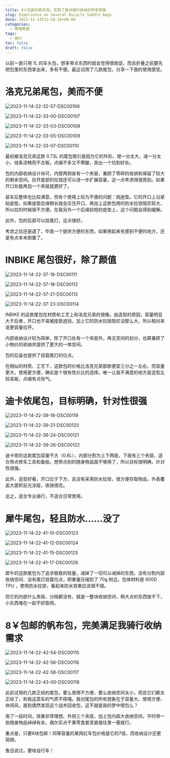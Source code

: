 ```yaml
---
title: 8￥包邮的帆布包，实现了我对骑行收纳的所有想象
slug: Experience on Several Bicycle Saddle Bags
date: 2023-11-14T22:18:16+08:00
categories:
  - 青梅煮酒
tags:
  - 骑行
toc: false
draft: false
---
```


以前一直只用 1L 的车头包，想多带点东西时就会觉得很局促，而且折叠之前要先把包里的东西拿出来，多有不便。最近试用了几款尾包，分享一下我的使用感受。

# 洛克兄弟尾包，美而不便

![2023-11-14-22-32-57-DSC00106](https://raw.githubusercontent.com/xbot/image-hosting/master/blog/2023-11-14-22-32-57-DSC00106.JPG)

![2023-11-14-22-33-00-DSC00107](https://raw.githubusercontent.com/xbot/image-hosting/master/blog/2023-11-14-22-33-00-DSC00107.JPG)

![2023-11-14-22-33-03-DSC00108](https://raw.githubusercontent.com/xbot/image-hosting/master/blog/2023-11-14-22-33-03-DSC00108.JPG)

![2023-11-14-22-33-05-DSC00109](https://raw.githubusercontent.com/xbot/image-hosting/master/blog/2023-11-14-22-33-05-DSC00109.JPG)

![2023-11-14-22-33-07-DSC00110](https://raw.githubusercontent.com/xbot/image-hosting/master/blog/2023-11-14-22-33-07-DSC00110.JPG)

最初被洛克兄弟这款 0.73L 的尾包吸引是因为它的外形，增一分太大，减一分太小，线条流畅而不古板，点缀不多又不寒酸，突出一个恰到好处。

包的内部收纳设计尚可，内壁两侧各有一个夹层，兼顾了零碎的收纳和保留了较大的剩余空间。拉开底部的拉锁还可以进一步扩展容量，这一点考虑得很周到。如果开口处能再加一个夹层就更好了。

装车后整体也比较满意，但有个使用上较为不便的问题：挑座垫。它的开口上沿紧贴座垫，如果座垫后缘稍长就会压住开口，再加上这款包用的防水拉锁阻尼较大，所以拉的时候很不方便。在我另外一个后缘较短的座垫上，这个问题会得到缓解。

此外，包的后部可以挂尾灯，这点很好。

考虑之后还是退了，毕竟一个提供方便的东西，如果用起来有感到不便的地方，还是有点本末倒置了。

# INBIKE 尾包很好，除了颜值

![2023-11-14-22-37-16-DSC00111](https://raw.githubusercontent.com/xbot/image-hosting/master/blog/2023-11-14-22-37-16-DSC00111.JPG)

![2023-11-14-22-37-18-DSC00112](https://raw.githubusercontent.com/xbot/image-hosting/master/blog/2023-11-14-22-37-18-DSC00112.JPG)

![2023-11-14-22-37-21-DSC00113](https://raw.githubusercontent.com/xbot/image-hosting/master/blog/2023-11-14-22-37-21-DSC00113.JPG)

![2023-11-14-22-37-23-DSC00114](https://raw.githubusercontent.com/xbot/image-hosting/master/blog/2023-11-14-22-37-23-DSC00114.JPG)

INBIKE 的这款尾包在材质和工艺上和洛克兄弟的很像。由造型的原因，容量明显大于后者，开口也不易被座垫遮挡，加上它的防水拉锁阻尼没那么大，所以相对来说更容量拉开。

内部收纳设计较为简单，除了开口处有一个夹层外，再无空间的划分，也算兼顾了小物价的收纳并提供了更大的一体空间。

包的后盖也提供了挂载尾灯的位点。

在相似的材质、工艺下，这款包的价格比洛克兄弟那款便宜三分之一左右，而容量更大，使用更方便，确实是个很有性价比的选择。唯一让我不满意的地方是造型比较呆板，点缀有点俗气。

# 迪卡侬尾包，目标明确，针对性很强

![2023-11-14-22-39-18-DSC00119](https://raw.githubusercontent.com/xbot/image-hosting/master/blog/2023-11-14-22-39-18-DSC00119.JPG)

![2023-11-14-22-39-21-DSC00120](https://raw.githubusercontent.com/xbot/image-hosting/master/blog/2023-11-14-22-39-21-DSC00120.JPG)

![2023-11-14-22-39-24-DSC00121](https://raw.githubusercontent.com/xbot/image-hosting/master/blog/2023-11-14-22-39-24-DSC00121.JPG)

![2023-11-14-22-39-26-DSC00122](https://raw.githubusercontent.com/xbot/image-hosting/master/blog/2023-11-14-22-39-26-DSC00122.JPG)

迪卡侬的这款尾包容量不大（0.6L），内部分割为上下两层，下层有三个夹层，适合带点修车工具和备胎，想带点别的随身物品就不够用了，所以目标很明确，针对性很强。

此外，造型好看，开口位于下方、且没有采用防水拉锁，很方便存取物品，外表覆盖大面积反光涂层，夜骑很亮。

总之，适合专业骑行，不适合日常使用。

# 犀牛尾包，轻且防水……没了

![2023-11-14-22-41-10-DSC00123](https://raw.githubusercontent.com/xbot/image-hosting/master/blog/2023-11-14-22-41-10-DSC00123.JPG)

![2023-11-14-22-41-12-DSC00124](https://raw.githubusercontent.com/xbot/image-hosting/master/blog/2023-11-14-22-41-12-DSC00124.JPG)

![2023-11-14-22-41-15-DSC00125](https://raw.githubusercontent.com/xbot/image-hosting/master/blog/2023-11-14-22-41-15-DSC00125.JPG)

![2023-11-14-22-41-17-DSC00126](https://raw.githubusercontent.com/xbot/image-hosting/master/blog/2023-11-14-22-41-17-DSC00126.JPG)

犀牛的这款尾包为了追求极致的轻量，减掉了一切可以减掉的东西，没有分割内部收纳空间、没有尾灯挂载位点，把重量压缩到了 70g 附近。包体材料是 600D TPU ，使用防水拉锁，看起来防水效果应该很不错。

但它的内部什么夹层、分隔都没有，就是一整块收纳空间，稍大点的东西放不下，小东西堆在一起不好取用。

# 8￥包邮的帆布包，完美满足我骑行收纳需求

![2023-11-14-22-42-54-DSC00115](https://raw.githubusercontent.com/xbot/image-hosting/master/blog/2023-11-14-22-42-54-DSC00115.JPG)

![2023-11-14-22-42-56-DSC00116](https://raw.githubusercontent.com/xbot/image-hosting/master/blog/2023-11-14-22-42-56-DSC00116.JPG)

![2023-11-14-22-42-58-DSC00117](https://raw.githubusercontent.com/xbot/image-hosting/master/blog/2023-11-14-22-42-58-DSC00117.JPG)

![2023-11-14-22-43-00-DSC00118](https://raw.githubusercontent.com/xbot/image-hosting/master/blog/2023-11-14-22-43-00-DSC00118.JPG)

此前试用的几款正经的尾包，要么使用不方便，要么收纳空间太小，而且它们都太正经了，和我这菜车的气质不搭嘎。我对尾包的所有想象在于容量大、使用方便、休闲风，直到偶然发现这个战术回收包，这不就是我的梦中情包么？

用了一段时间，效果非常理想。外侧三个夹层，加上包内超大收纳空间，平时带一些随身物品绰绰有余，偶尔买点干果零食甚至直接往里一塞就行。

重点是，只要8块包邮！同等容量的某网红车包价格是它的7倍，而收纳设计还更简陋。

鲁迅说过，要啥自行车！